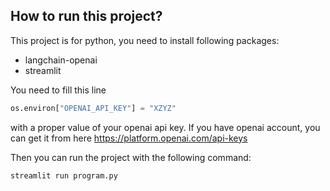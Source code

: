 ## How to run this project?

This project is for python, you need to install following packages:
* langchain-openai
* streamlit


You need to fill this line
```python
os.environ["OPENAI_API_KEY"] = "XZYZ"
```

with a proper value of your openai api key.
If you have openai account, you can get it from here
https://platform.openai.com/api-keys


Then you can run the project with the following command:
```bash
streamlit run program.py
```